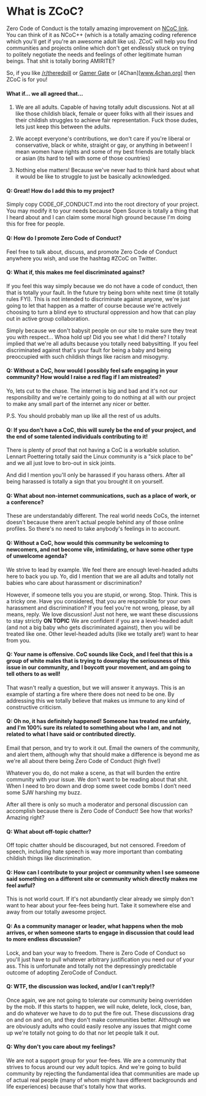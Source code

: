 # What is ZCoC?

Zero Code of Conduct is the totally amazing improvement on
[NCoC link](https://github.com/domgetter/NCoC). You can think of it as NCoC++
(which is a totally amazing coding reference which you'll get if you're an
awesome adult like us). ZCoC will help you find communities and projects online
which don't get endlessly stuck on trying to politely negotiate the needs and
feelings of other legitimate human beings. That shit is totally boring AMIRITE?

So, if you like
[/r/theredpill](https://www.reddit.com//r/theredpill) or
[Gamer Gate](https://www.reddit.com/r/GamerGhazi) or [4Chan][www.4chan.org]
then ZCoC is for you!

#### What if... we all agreed that...

1. We are all adults. Capable of having totally adult discussions. Not at all
like those childish black, female or queer folks with all their issues and
their childish struggles to achieve fair representation. Fuck those dudes, lets
just keep this between the adults.

2. We accept everyone's contributions, we don't care if you're liberal or
conservative, black or white, straight or gay, or anything in between! I mean
women have rights and some of my best friends are totally black or asian (its
hard to tell with some of those countries)

3. Nothing else matters! Because we've never had to think hard about what it
would be like to struggle to just be basically acknowledged.

#### Q: Great! How do I add this to my project?

Simply copy CODE_OF_CONDUCT.md into the root directory of your project.  You
may modify it to your needs because Open Source is totally a thing that I
heard about and I can claim some moral high ground because I'm doing this for
free for people.

#### Q: How do I promote Zero Code of Conduct?

Feel free to talk about, discuss, and promote Zero Code of Conduct anywhere
you wish, and use the hashtag #ZCoC on Twitter.

#### Q: What if, this makes me feel discriminated against?

If you feel this way simply because we do not have a code of conduct, then
that is totally your fault. In the future try being born white next time (it
totally rules FYI). This is not intended to discriminate against anyone, we're
just going to let that happen as a matter of course because we're actively
choosing to turn a blind eye to structural oppression and how that can play out
in active group collaboration.

Simply because we don't babysit people on our site to make sure they treat you
with respect... Whoa hold up! Did you see what I did there? I totally implied
that we're all adults because you totally need babysitting. If you feel discriminated against that's your fault for being a baby and being preoccupied
with such childish things like racism and misogyny.

#### Q: Without a CoC, how would I possibly feel safe engaging in your community?  How would I raise a red flag if I am mistreated?

Yo, lets cut to the chase. The internet is big and bad and it's not our
responsibility and we're certainly going to do nothing at all with our project
to make any small part of the internet any nicer or better.

P.S. You should probably man up like all the rest of us adults.

#### Q: If you don't have a CoC, this will surely be the end of your project, and the end of some talented individuals contributing to it!

There is plenty of proof that not having a CoC is a workable solution. Lennart Poettering totally said the Linux community is a "sick place to be" and we all just love to bro-out in sick joints.

And did I mention you'll only be harassed if you harass others. After all being
harassed is totally a sign that you brought it on yourself.

#### Q: What about non-internet communications, such as a place of work, or a conference?

These are understandably different. The real world needs CoCs, the
internet doesn't because there aren't actual people behind any of those online
profiles. So there's no need to take anybody's feelings in to account.

#### Q: Without a CoC, how would this community be welcoming to newcomers, and not become vile, intimidating, or have some other type of unwelcome agenda?

We strive to lead by example.  We feel there are enough level-headed adults here to back you up.  Yo, did I mention that we are all adults and totally not babies
who care about harassment or discrimination?

However, if someone tells you you are stupid, or wrong.  Stop.  Think.  This is a tricky one.  Have you considered, that you are responsible for your own
harassment and discrimination? If you feel you're not wrong, please, by all means, reply.  We love discussion! Just not here, we want these discussions to stay
strictly **ON TOPIC** We are confident if you are a level-headed adult (and not
a big baby who gets discriminated against), then you will be treated like one.  Other level-headed adults (like we totally are!) want to hear from you.

#### Q: Your name is offensive.  CoC sounds like Cock, and I feel that this is a group of white males that is trying to downplay the seriousness of this issue in our community, and I boycott your movement, and am going to tell others to as well!

That wasn't really a question, but we will answer it anyways.  This is an example of starting a fire where there does not need to be one. By addressing this we
totally believe that makes us immune to any kind of constructive criticism.

#### Q: Oh no, it has definitely happened!  Someone has treated me unfairly, and I'm 100% sure its related to something about who I am, and not related to what I have said or contributed directly.

Email that person, and try to work it out. Email the owners of the community, and alert them, although why that should make a difference is beyond me as we're
all about there being Zero Code of Conduct (high five!)

Whatever you do, do not make a scene, as that will burden the entire community with your issue. We don't want to be reading about that shit. When I need to
bro down and drop some sweet code bombs I don’t need some SJW harshing my buzz.

After all there is only so much a moderator and personal discussion can accomplish because there is Zero Code of Conduct! See how that works? Amazing right?

#### Q: What about off-topic chatter?

Off topic chatter should be discouraged, but not censored. Freedom of speech,
including hate speech is way more important than combating childish things like
discrimination.

#### Q: How can I contribute to your project or community when I see someone said something on a different site or community which directly makes me feel awful?

This is not world court. If it's not abundantly clear already we simply don't
want to hear about your fee-fees being hurt. Take it somewhere else and away
from our totally awesome project.

#### Q: As a community manager or leader, what happens when the mob arrives, or when someone starts to engage in discussion that could lead to more endless discussion?

Lock, and ban your way to freedom. There is Zero Code of Conduct so you'll
just have to pull whatever arbitrary justification you need our of your ass.
This is unfortunate and totally not the depressingly predictable outcome of adopting ZeroCode of Conduct.

#### Q: WTF, the discussion was locked, and/or I can't reply!?

Once again, we are not going to tolerate our community being overridden by the mob.  If this starts to happen, we will nuke, delete, lock, close, ban, and do whatever we have to do to put the fire out. These discussions drag on and on and on, and they don't make communities better. Although we are obviously adults who could easily resolve any issues that might come up we're totally not going to do
that nor let people talk it out.

#### Q: Why don't you care about my feelings?

We are not a support group for your fee-fees. We are a community that strives to focus around our vey adult topics. And we're going to build community by rejecting the fundamental idea that communities are made up of actual real people (many of whom might have different backgrounds and life experiences) because that's totally how that works.
